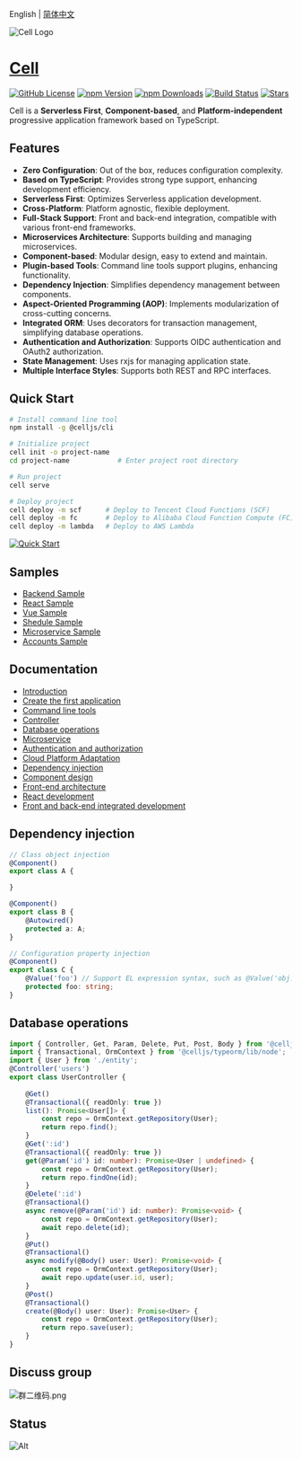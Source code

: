 English | [简体中文](./README.zh-cn.md)

![Cell Logo](https://cellbang-lib.oss-cn-hangzhou.aliyuncs.com/Cell%20Logo%20Green.svg) 
# [Cell](https://malagu.cellbang.com/) 

[![GitHub License](https://img.shields.io/badge/license-MIT-blue.svg)](https://github.com/cellbang/cell/blob/master/LICENSE)
[![npm Version](https://img.shields.io/npm/v/@celljs/core.svg?style=flat)](https://www.npmjs.com/org/celljs)
[![npm Downloads](https://img.shields.io/npm/dm/@celljs/core.svg?style=flat)](https://www.npmjs.com/org/celljs)
[![Build Status](https://github.com/cellbang/cell/actions/workflows/build.yml/badge.svg?branch=main)](https://github.com/cellbang/cell/actions?query=branch%3Amain+event%3Apush+event%3Aschedule)
[![Stars](https://gitee.com/cellbang/malagu/badge/star.svg?theme=dark)](https://gitee.com/cellbang/malagu)

Cell is a **Serverless First**, **Component-based**, and **Platform-independent** progressive application framework based on TypeScript.

## Features

- **Zero Configuration**: Out of the box, reduces configuration complexity.
- **Based on TypeScript**: Provides strong type support, enhancing development efficiency.
- **Serverless First**: Optimizes Serverless application development.
- **Cross-Platform**: Platform agnostic, flexible deployment.
- **Full-Stack Support**: Front and back-end integration, compatible with various front-end frameworks.
- **Microservices Architecture**: Supports building and managing microservices.
- **Component-based**: Modular design, easy to extend and maintain.
- **Plugin-based Tools**: Command line tools support plugins, enhancing functionality.
- **Dependency Injection**: Simplifies dependency management between components.
- **Aspect-Oriented Programming (AOP)**: Implements modularization of cross-cutting concerns.
- **Integrated ORM**: Uses decorators for transaction management, simplifying database operations.
- **Authentication and Authorization**: Supports OIDC authentication and OAuth2 authorization.
- **State Management**: Uses rxjs for managing application state.
- **Multiple Interface Styles**: Supports both REST and RPC interfaces.


## Quick Start

```bash
# Install command line tool
npm install -g @celljs/cli

# Initialize project
cell init -o project-name
cd project-name            # Enter project root directory

# Run project
cell serve

# Deploy project
cell deploy -m scf      # Deploy to Tencent Cloud Functions (SCF)
cell deploy -m fc       # Deploy to Alibaba Cloud Function Compute (FC)
cell deploy -m lambda   # Deploy to AWS Lambda
```
[![Quick Start](https://asciinema.org/a/474104.svg)](https://asciinema.org/a/474104?speed=2.5&autoplay=1)

## Samples

- [Backend Sample](https://cloudstudio.net/templates/5QnU8uuBCE)
- [React Sample](https://cloudstudio.net/templates/5QWIO8Jazj)
- [Vue Sample](https://cloudstudio.net/templates/5QuWSgAul5)
- [Shedule Sample](https://cloudstudio.net/templates/5BfaTPi5n5)
- [Microservice Sample](https://cloudstudio.net/templates/5QxzzZvxvx)
- [Accounts Sample](https://cloudstudio.net/templates/5QOrLlMcV6)

## Documentation

- [Introduction](https://cell.cellbang.com/guide/%E4%BB%8B%E7%BB%8D)
- [Create the first application](https://cell.cellbang.com/guide/%E5%88%9B%E5%BB%BA%E7%AC%AC%E4%B8%80%E4%B8%AA%E5%BA%94%E7%94%A8)
- [Command line tools](https://cell.cellbang.com/guide/%E5%91%BD%E4%BB%A4%E8%A1%8C%E5%B7%A5%E5%85%B7)
- [Controller](https://cell.cellbang.com/guide/%E6%8E%A7%E5%88%B6%E5%99%A8)
- [Database operations](https://cell.cellbang.com/guide/%E6%95%B0%E6%8D%AE%E5%BA%93typeorm)
- [Microservice](https://cell.cellbang.com/dev/%E5%BE%AE%E6%9C%8D%E5%8A%A1)
- [Authentication and authorization](https://cell.cellbang.com/guide/%E8%AE%A4%E8%AF%81%E4%B8%8E%E6%8E%88%E6%9D%83)
- [Cloud Platform Adaptation](https://cell.cellbang.com/cloud/%E4%BA%91%E5%B9%B3%E5%8F%B0%E9%80%82%E9%85%8D)
- [Dependency injection](https://cell.cellbang.com/guide/%E4%BE%9D%E8%B5%96%E6%B3%A8%E5%85%A5)
- [Component design](https://cell.cellbang.com/guide/%E7%BB%84%E4%BB%B6%E8%AE%BE%E8%AE%A1)
- [Front-end architecture](https://cell.cellbang.com/guide/%E5%89%8D%E7%AB%AF%E6%9E%B6%E6%9E%84)
- [React development](https://cell.cellbang.com/dev/react)
- [Front and back-end integrated development](https://cell.cellbang.com/dev/%E5%89%8D%E5%90%8E%E7%AB%AF%E4%B8%80%E4%BD%93%E5%8C%96%E5%BC%80%E5%8F%91)


## Dependency injection

```typescript
// Class object injection
@Component()
export class A {

}

@Component()
export class B {
    @Autowired()
    protected a: A;
}

// Configuration property injection
@Component()
export class C {
    @Value('foo') // Support EL expression syntax, such as @Value('obj.xxx'), @Value('arr[1]') etc.
    protected foo: string;
}
```

## Database operations

```typescript
import { Controller, Get, Param, Delete, Put, Post, Body } from '@celljs/mvc/lib/node';
import { Transactional, OrmContext } from '@celljs/typeorm/lib/node';
import { User } from './entity';
@Controller('users')
export class UserController {
    
    @Get()
    @Transactional({ readOnly: true })
    list(): Promise<User[]> {
        const repo = OrmContext.getRepository(User);
        return repo.find();
    }
    @Get(':id')
    @Transactional({ readOnly: true })
    get(@Param('id') id: number): Promise<User | undefined> {
        const repo = OrmContext.getRepository(User);
        return repo.findOne(id);
    }
    @Delete(':id')
    @Transactional()
    async remove(@Param('id') id: number): Promise<void> {
        const repo = OrmContext.getRepository(User);
        await repo.delete(id);
    }
    @Put()
    @Transactional()
    async modify(@Body() user: User): Promise<void> {
        const repo = OrmContext.getRepository(User);
        await repo.update(user.id, user);
    }
    @Post()
    @Transactional()
    create(@Body() user: User): Promise<User> {
        const repo = OrmContext.getRepository(User);
        return repo.save(user);
    }
}
```

## Discuss group

![群二维码.png](https://cellbang-lib.oss-cn-hangzhou.aliyuncs.com/%E7%BE%A4%E4%BA%8C%E7%BB%B4%E7%A0%81.png)

## Status
![Alt](https://repobeats.axiom.co/api/embed/59b39c98717cf1ae18b57f24d2efe91617e3a6f1.svg "Repobeats analytics image")

